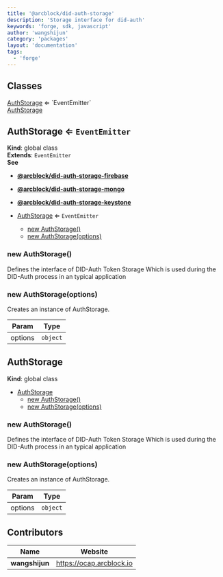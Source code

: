```yaml
---
title: '@arcblock/did-auth-storage'
description: 'Storage interface for did-auth'
keywords: 'forge, sdk, javascript'
author: 'wangshijun'
category: 'packages'
layout: 'documentation'
tags:
  - 'forge'
---
```



## Classes

<dl>
<dt><a href="#AuthStorage">AuthStorage</a> ⇐ `EventEmitter`</dt>
<dd></dd>
<dt><a href="#AuthStorage">AuthStorage</a></dt>
<dd></dd>
</dl>


## AuthStorage ⇐ `EventEmitter`

**Kind**: global class  
**Extends**: `EventEmitter`  
**See**

* [**@arcblock/did-auth-storage-firebase**](https://github.com/arcblock/did-auth-storage-firebase)
* [**@arcblock/did-auth-storage-mongo**](https://github.com/arcblock/did-auth-storage-mongo)
* [**@arcblock/did-auth-storage-keystone**](https://github.com/arcblock/did-auth-storage-keystone)


* [AuthStorage](#AuthStorage) ⇐ `EventEmitter`
  * [new AuthStorage()](#new_AuthStorage_new)
  * [new AuthStorage(options)](#new_AuthStorage_new)

### new AuthStorage()

Defines the interface of DID-Auth Token Storage
Which is used during the DID-Auth process in an typical application

### new AuthStorage(options)

Creates an instance of AuthStorage.

| Param   | Type     |
| ------- | -------- |
| options | `object` |


## AuthStorage

**Kind**: global class  

* [AuthStorage](#AuthStorage)
  * [new AuthStorage()](#new_AuthStorage_new)
  * [new AuthStorage(options)](#new_AuthStorage_new)

### new AuthStorage()

Defines the interface of DID-Auth Token Storage
Which is used during the DID-Auth process in an typical application

### new AuthStorage(options)

Creates an instance of AuthStorage.

| Param   | Type     |
| ------- | -------- |
| options | `object` |


## Contributors

| Name           | Website                    |
| -------------- | -------------------------- |
| **wangshijun** | <https://ocap.arcblock.io> |

  